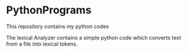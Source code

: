 # PythonPrograms
This repository contains my python codes

The lexical Analyzer contains a simple python code which converts text from a file into lexical tokens. 

